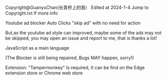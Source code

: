 Copyright@GuanyuChan(长青桥上的我）
Edited at 2024-1-4
Jump to Copyright.txt If more info


Youtube ad blocker
Auto Clicks "skip ad" with no need for action

But,as the youtube ad style can improved, maybe some of the ads may not be skipped, you may open an issue and report to me, that is thanks a lot!


JavaScript as a main language


(The Blocker is still being repaired, Bugs MAY happen, sorry!)

Extension: "Tampermonkey" Is required, It can be find on the Edge extension store or Chrome web store
